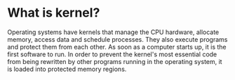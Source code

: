 <h1>What is kernel?</h1>
Operating systems have kernels that manage the CPU hardware, allocate memory, access data and schedule processes. 
They also execute programs and protect them from each other. As soon as a computer starts up, it is the first software to run. 
In order to prevent the kernel's most essential code from being rewritten by other programs running in the operating system, it is loaded into protected memory regions.
